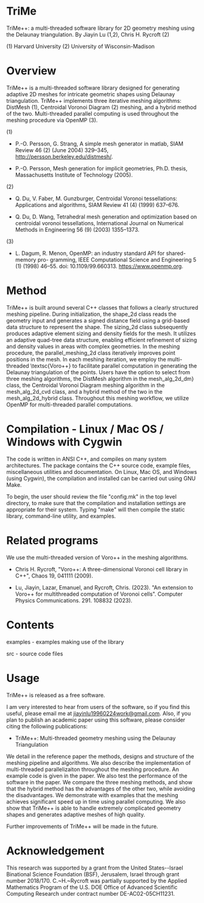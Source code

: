 # TriMe

TriMe++: a multi-threaded software library for 2D geometry meshing using the Delaunay triangulation. 
By Jiayin Lu (1,2), Chris H. Rycroft (2)

(1) Harvard University
(2) University of Wisconsin-Madison

Overview
========================================================================
TriMe++ is a multi-threaded software library designed for generating adaptive 2D meshes for intricate 
geometric shapes using Delaunay triangulation. TriMe++ implements three iterative meshing algorithms: 
DistMesh (1), Centroidal Voronoi Diagram (2) meshing, and a hybrid method of the two. Multi-threaded parallel 
computing is used throughout the meshing procedure via OpenMP (3). 

(1)
 - P.-O. Persson, G. Strang, A simple mesh generator in matlab, SIAM Review 46 (2) (June 2004) 329–345, 
   http://persson.berkeley.edu/distmesh/.

 - P.-O. Persson, Mesh generation for implicit geometries, Ph.D. thesis, Massachusetts Institute of 
   Technology (2005).

(2)
 - Q. Du, V. Faber, M. Gunzburger, Centroidal Voronoi tessellations: Applications and algorithms, 
   SIAM Review 41 (4) (1999) 637–676.

 - Q. Du, D. Wang, Tetrahedral mesh generation and optimization based on centroidal voronoi tessellations, 
   International Journal on Numerical Methods in Engineering 56 (9) (2003) 1355–1373.

(3)
 - L. Dagum, R. Menon, OpenMP: an industry standard API for shared-memory pro- gramming, IEEE Computational 
   Science and Engineering 5 (1) (1998) 46–55. doi: 10.1109/99.660313. https://www.openmp.org.


Method
=============================================================
TriMe++ is built around several C++ classes that follows a clearly structured meshing pipeline. 
During initialization, the shape_2d class reads the geometry input and generates a signed distance field 
using a grid-based data structure to represent the shape. The sizing_2d class subsequently produces 
adaptive element sizing and density fields for the mesh. It utilizes an adaptive quad-tree data structure, 
enabling efficient refinement of sizing and density values in areas with complex geometries. 
In the meshing procedure, the parallel_meshing_2d class iteratively improves point positions in the mesh. 
In each meshing iteration, we employ the multi-threaded \textsc{Voro++} to facilitate parallel computation 
in generating the Delaunay triangulation of the points. Users have the option to select from three meshing 
algorithms, the DistMesh algorithm in the mesh_alg_2d_dm} class, the Centroidal Voronoi Diagram meshing 
algorithm in the mesh_alg_2d_cvd class, and a hybrid method of the two in the mesh_alg_2d_hybrid class. 
Throughout this meshing workflow, we utilize OpenMP for multi-threaded parallel computations.




Compilation - Linux / Mac OS / Windows with Cygwin
==================================================
The code is written in ANSI C++, and compiles on many system architectures. The
package contains the C++ source code, example files, miscellaneous utilities
and documentation. On Linux, Mac OS, and Windows (using Cygwin), the
compilation and installed can be carried out using GNU Make.

To begin, the user should review the file "config.mk" in the top level
directory, to make sure that the compilation and installation settings are
appropriate for their system. Typing "make" will then compile the static
library, command-line utility, and examples.


Related programs
================
We use the multi-threaded version of Voro++ in the meshing algorithms. 

- Chris H. Rycroft, "Voro++: A three-dimensional Voronoi cell library in C++",
  Chaos 19, 041111 (2009).

- Lu, Jiayin, Lazar, Emanuel, and Rycroft, Chris. (2023). "An extension to Voro++ for 
  multithreaded computation of Voronoi cells". Computer Physics Communications. 291. 108832 (2023). 


Contents
========
examples - examples making use of the library

src - source code files


Usage
=====
TriMe++ is released as a free software.

I am very interested to hear from users of the software, so if you find this
useful, please email me at jiayinlu19960224work@gmail.com. Also, if you plan to publish an
academic paper using this software, please consider citing the following
publications:

- TriMe++: Multi-threaded geometry meshing using the Delaunay Triangulation

We detail in the reference paper the methods, designs and structure of the meshing pipeline
and algorithms. We also describe the implementation of multi-threaded parallelizaiton throughout 
the meshing procedure. An example code is given in the paper. We also test the performance of the 
software in the paper. We compare the three meshing methods, and show that the hybrid method has 
the advantages of the other two, while avoiding the disadvantages. We demonstrate with examples that 
the meshing achieves significant speed up in time using parallel computing. We also show that TriMe++ 
is able to handle extremely complicated geometry shapes and generates adaptive meshes of high quality.

Further improvements of TriMe++ will be made in the future. 



Acknowledgement
=====
This research was supported by a grant from the United States--Israel Binational
Science Foundation (BSF), Jerusalem, Israel through grant number 2018/170.
C.~H.~Rycroft was partially supported by the Applied Mathematics
Program of the U.S. DOE Office of Advanced Scientific Computing Research under
contract number DE-AC02-05CH11231.